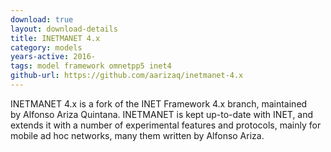 ```yaml
---
download: true
layout: download-details
title: INETMANET 4.x
category: models
years-active: 2016-
tags: model framework omnetpp5 inet4
github-url: https://github.com/aarizaq/inetmanet-4.x
---
```


INETMANET 4.x is a fork of the INET Framework 4.x branch, maintained by Alfonso
Ariza Quintana. INETMANET is kept up-to-date with INET, and extends it
with a number of experimental features and protocols, mainly for mobile
ad hoc networks, many them written by Alfonso Ariza.
